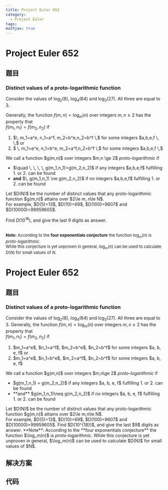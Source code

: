 ```yaml
---
title: Project Euler 652
category:
  - Project Euler
tags:
mathjax: true
---
```

<escape><!-- more --></escape>
    
# Project Euler 652
## 题目
### Distinct values of a proto-logarithmic function


Consider the values of $\log_2(8)$, $\text{log}_4(64)$ and $\text{log}_3(27)$. All three are equal to $3$.

Generally, the function $f(m,n)=\text{log}_m(n)$ over integers $m,n \ge 2$ has the property that <br />
$f(m_1,n_1)=f(m_2,n_2)$ if
<ol><li>$\, m_1=a^e, n_1=a^f, m_2=b^e,n_2=b^f \,$ for some integers $a,b,e,f \, \,$ or </li>
<li> $ \, m_1=a^e, n_1=b^e, m_2=a^f,n_2=b^f \,$ for some integers $a,b,e,f \,$ </li></ol>We call a function $g(m,n)$ over integers $m,n \ge 2$ <i>proto-logarithmic</i>  if 
<ul><li>$\quad  \, \, \, \, g(m_1,n_1)=g(m_2,n_2)$ if any integers $a,b,e,f$ fulfilling 1. or 2. can be found </li>
<li><b>and</b> $\, g(m_1,n_1) \ne g(m_2,n_2)$ if no integers $a,b,e,f$ fulfilling 1. or 2. can be found</li>
</ul>Let $D(N)$ be the number of distinct values that any proto-logarithmic function $g(m,n)$ attains over $2\le m, n\le N$.<br />
For example, $D(5)=13$, $D(10)=69$, $D(100)=9607$ and $D(10000)=99959605$.

Find $D(10^{18})$, and give the last 9 digits as answer.


<br /><font size="2"><b>Note:</b> According to the <b>four exponentials conjecture</b> the function $\text{log}_m(n)$ is <i>proto-logarithmic</i>.<br /> While this conjecture is yet unproven in general, $\text{log}_m(n)$ can be used to calculate $D(N)$ for small values of $N$.</font>


# Project Euler 652
## 题目
### Distinct values of a proto-logarithmic function

Consider the values of $\log_2(8)$, $\log_4(64)$ and $\log_3(27)$. All three are equal to $3$.
Generally, the function $f(m,n)=\log_m(n)$ over integers $m,n\ge 2$ has the property that<br>$f(m_1,n_1)=f(m_2,n_2)$ if
<ol>
<li>$m_1=a^e$, $n_1=a^f$, $m_2=b^e$, $n_2=b^f$ for some integers $a, b, e, f$ or</li>
<li>$m_1=a^e$, $n_1=b^e$, $m_2=a^f$, $n_2=b^f$ for some integers $a, b, e, f$</li>
</ol>
We call a function $g(m,n)$ over integers $m,n\ge 2$ <i>proto-logarithmic</i> if
<ul>
<li>$g(m_1,n_1) = g(m_2,n_2)$ if any integers $a, b, e, f$ fulfilling 1. or 2. can be found</li>
<li>**and** $g(m_1,n_1)\neq g(m_2,n_2)$ if no integers $a, b, e, f$ fulfilling 1. or 2. can be found</li>
</ul>
Let $D(N)$ be the number of distinct values that any proto-logarithmic function $g(m,n)$ attains over $2\le m,n\le N$.<br>For example, $D(5)=13$, $D(10)=69$, $D(100)=9607$ and $D(10000)=99959605$.
Find $D(10^{18})$, and give the last $9$ digits as answer.
**Note**: According to the **four exponentials conjecture** the function $\log_m(n)$ is <i>proto-logarithmic</i>. While this conjecture is yet unproven in general, $\log_m(n)$ can be used to calculate $D(N)$ for small values of $N$.


## 解决方案


## 代码


